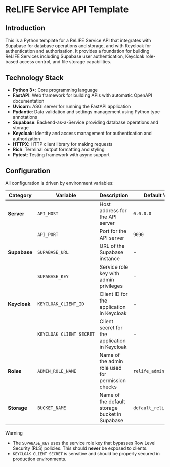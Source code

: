 # ReLIFE Service API Template

## Introduction

This is a Python template for a ReLIFE Service API that integrates with Supabase for database operations and storage, and with Keycloak for authentication and authorisation. It provides a foundation for building ReLIFE Services including Supabase user authentication, Keycloak role-based access control, and file storage capabilities.

## Technology Stack

- **Python 3+**: Core programming language
- **FastAPI**: Web framework for building APIs with automatic OpenAPI documentation
- **Uvicorn**: ASGI server for running the FastAPI application
- **Pydantic**: Data validation and settings management using Python type annotations
- **Supabase**: Backend-as-a-Service providing database operations and storage
- **Keycloak**: Identity and access management for authentication and authorization
- **HTTPX**: HTTP client library for making requests
- **Rich**: Terminal output formatting and styling
- **Pytest**: Testing framework with async support

## Configuration

All configuration is driven by environment variables:

| Category     | Variable                 | Description                                       | Default Value           |
| ------------ | ------------------------ | ------------------------------------------------- | ----------------------- |
| **Server**   | `API_HOST`               | Host address for the API server                   | `0.0.0.0`               |
|              | `API_PORT`               | Port for the API server                           | `9090`                  |
| **Supabase** | `SUPABASE_URL`           | URL of the Supabase instance                      | -                       |
|              | `SUPABASE_KEY`           | Service role key with admin privileges            | -                       |
| **Keycloak** | `KEYCLOAK_CLIENT_ID`     | Client ID for the application in Keycloak         | -                       |
|              | `KEYCLOAK_CLIENT_SECRET` | Client secret for the application in Keycloak     | -                       |
| **Roles**    | `ADMIN_ROLE_NAME`        | Name of the admin role used for permission checks | `relife_admin`          |
| **Storage**  | `BUCKET_NAME`            | Name of the default storage bucket in Supabase    | `default_relife_bucket` |

> [!WARNING]
> * The `SUPABASE_KEY` uses the service role key that bypasses Row Level Security (RLS) policies. This should **never** be exposed to clients.
> * `KEYCLOAK_CLIENT_SECRET` is sensitive and should be properly secured in production environments.